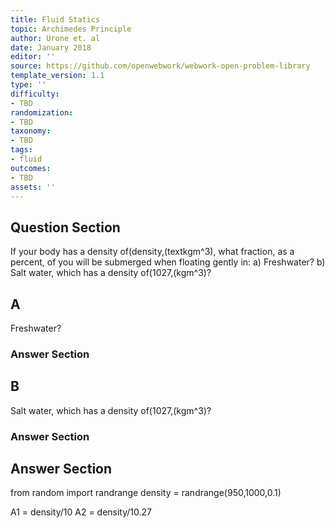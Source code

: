 ```yaml
---
title: Fluid Statics
topic: Archimedes Principle
author: Urone et. al
date: January 2018
editor: ''
source: https://github.com/openwebwork/webwork-open-problem-library
template_version: 1.1
type: ''
difficulty:
- TBD
randomization:
- TBD
taxonomy:
- TBD
tags:
- fluid
outcomes:
- TBD
assets: ''
---
```


## Question Section 

If your body has a density of(density,(textkgm^3), what fraction, as a percent, of you will be submerged when floating gently in: 
a) Freshwater?
b) Salt water, which has a density of(1027,(kgm^3)?

## A
Freshwater?
### Answer Section
## B
Salt water, which has a density of(1027,(kgm^3)?
### Answer Section


## Answer Section

from random import randrange
density = randrange(950,1000,0.1)

A1 = density/10
A2 = density/10.27